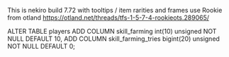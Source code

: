 This is nekiro build 7.72 with tooltips / item rarities and frames use Rookie from otland 
https://otland.net/threads/tfs-1-5-7-4-rookieots.289065/


ALTER TABLE players
ADD COLUMN skill_farming int(10) unsigned NOT NULL DEFAULT 10,
ADD COLUMN skill_farming_tries bigint(20) unsigned NOT NULL DEFAULT 0;
